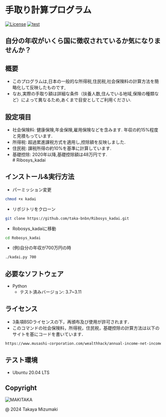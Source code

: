 # 手取り計算プログラム
[![License](https://img.shields.io/badge/License-BSD_3--Clause-blue.svg)](https://opensource.org/licenses/BSD-3-Clause)
[![test](https://github.com/taka-bnbn/Ribosys_kadai/actions/workflows/test.yml/badge.svg?branch=main)](https://github.com/taka-bnbn/Ribosys_kadai/actions/workflows/test.yml)
## 自分の年収がいくら国に徴収されているか気になりませんか？

## 概要

- このプログラムは,日本の一般的な所得税,住民税,社会保険料の計算方法を簡略化して反映したものです,<br>
- なお,実際の手取り額は詳細な条件（扶養人数,住んでいる地域,保険の種類など）によって異なるため,あくまで目安としてご利用ください.<br>

## 設定項目

- 社会保険料: 健康保険,年金保険,雇用保険などを含みます. 年収の約15%程度と見積もっています.<br>
- 所得税:     超過累進課税方式を適用し,控除額を反映しました.<br>
- 住民税:     課税所得の約10%を基準に計算しています.<br>
- 基礎控除:   2020年以降,基礎控除額は48万円です.<br># Ribosys_kadai

## インストール&実行方法

- パーミッション変更
```bash
chmod +x kadai
```
- リポジトリをクローン
```bash
git clone https://github.com/taka-bnbn/Ribosys_kadai.git
```
- Robosys_kadaiに移動
```bash
cd Robosys_kadai
```
- (例)自分の年収が700万円の時
```bash
./kadai.py 700
```

## 必要なソフトウェア
- Python
  - テスト済みバージョン: 3.7~3.11

## ライセンス

- 3条項BSDライセンスの下，再頒布及び使用が許可されます．
- このコマンドの社会保険料，所得税，住民税，基礎控除の計算方法は以下のサイトを基にコードを書いています．
```bash
https://www.musashi-corporation.com/wealthhack/annual-income-net-income
```

## テスト環境
- Ubuntu 20.04 LTS


## Copyright
![MAKITAKA](https://github.com/user-attachments/assets/8d9332b3-e3c9-48a5-b9f1-cf349d146c9e)

@ 2024 Takaya Mizumaki
